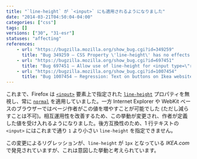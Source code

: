 ```yaml
---
title: "`line-height` が `<input>` にも適用されるようになりました"
date: "2014-03-21T04:50:04-04:00"
categories: ["css"]
tags: []
versions: ["30", "31-esr"]
statuses: "affecting"
references:
    - url: "https://bugzilla.mozilla.org/show_bug.cgi?id=349259"
      title: "Bug 349259 – CSS Property \'line-height\' has no effects on input text fields"
    - url: "https://bugzilla.mozilla.org/show_bug.cgi?id=697451"
      title: "Bug 697451 – Allow use of line-height for <input type=\"reset|button|submit\">"
    - url: "https://bugzilla.mozilla.org/show_bug.cgi?id=1007454"
      title: "Bug 1007454 – Regression: Text on buttons on Ikea website are cut off"
---
```

これまで、Firefox は [`<input>`](https://developer.mozilla.org/docs/Web/HTML/Element/input) 要素上で指定された [`line-height`](https://developer.mozilla.org/docs/Web/CSS/line-height) プロパティを無視し、常に [`normal`](https://developer.mozilla.org/docs/Web/CSS/normal) を適用していました。一方 Internet Explorer や WebKit ベースのブラウザーではページ作者がこの値を増やすことが可能でした (ただし減らすことは不可)。相互運用性を改善するため、この挙動が変更され、作者が定義した値を受け入れるようになりました。後方互換性のため、1 行テキストの `<input>` にはこれまで通り `1` より小さい `line-height` を指定できません。

この変更によるリグレッションが、`line-height` が `1px` となっている *IKEA.com* で発見されていますが、これは意図した挙動と考えられています。
